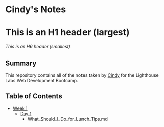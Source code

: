 # Cindy's Notes
# This is an H1 header (largest)
###### This is an H6 header (smallest)
## Summary 


This repository contains all of the notes taken by [Cindy](https://github.com/daicindy) for the Lighthouse Labs Web Development Bootcamp.

## Table of Contents
* [Week 1](/Week_1)
  * [Day 1](/Week_1/Day_1)
    * What_Should_I_Do_for_Lunch_Tips.md
    

